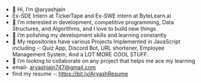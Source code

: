 - 👋 Hi, I’m @aryashjain
- Ex-SDE Intern at TickerTape and Ex-SWE intern at ByteLearn.ai
- 👀 I’m interested in development, competitive programming, Data Structures, and Algorithms, and I love to build new things
- 🌱 I’m polishing my development skills and learning constantly
- 👀 My repositories have various Projects Implemented in JavaScript including -: Quiz App, Discord Bot, URL shortener, Employee Management System, And a LOT MORE COOL STUFF.
- 💞️ I’m looking to collaborate on any project that helps me ace my learning
- email- aryashjain747@gmail.com
- find my resume -: https://bit.ly/AryashResume


<!---
aryashjain/aryashjain is a ✨ special ✨ repository because its `README.md` (this file) appears on your GitHub profile.
You can click the Preview link to take a look at your changes.
--->
